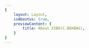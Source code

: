 ```yaml
---
{
    layout: Layout,
    isAboutus: true,
    previewContent: {
        title: About XIBO(C-BOXBAG),
    }
}
---
```

